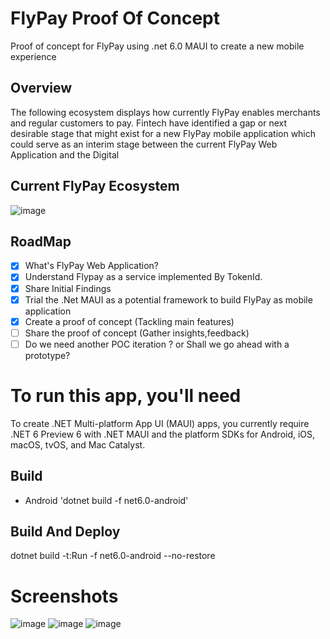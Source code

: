 # FlyPay Proof Of Concept

Proof of concept for FlyPay using .net 6.0 MAUI to create a new mobile experience 

## Overview

The following ecosystem displays how currently FlyPay enables merchants and regular customers to pay. Fintech have identified  a gap or next desirable stage that might exist for a new FlyPay mobile application which could serve as an interim stage between the current FlyPay Web Application and the Digital 

## Current FlyPay Ecosystem
![image](https://user-images.githubusercontent.com/86338743/126276638-a2eacbf1-1174-4423-a0ca-75de2aee90ca.png)

## RoadMap

- [x] What's FlyPay Web Application?
- [x] Understand Flypay as a service implemented By TokenId.
- [x] Share Initial Findings
- [x] Trial the .Net MAUI as a potential framework to build FlyPay as mobile application   
- [x] Create a proof of concept (Tackling main features)
- [ ] Share the proof of concept (Gather insights,feedback)
- [ ] Do we need another POC iteration ? or Shall we go ahead with a prototype?  

# To run this app, you'll need

To create .NET Multi-platform App UI (MAUI) apps, you currently require .NET 6 Preview 6 with .NET MAUI and the platform SDKs for Android, iOS, macOS, tvOS, and Mac Catalyst.

## Build
- Android 'dotnet build -f net6.0-android'

## Build And Deploy

dotnet build -t:Run -f net6.0-android --no-restore

# Screenshots

![image](https://user-images.githubusercontent.com/86338743/126738773-c99075a1-1166-41c4-99f3-62f21be202d2.png)
![image](https://user-images.githubusercontent.com/86338743/126738806-16b1a3a9-a9f4-461c-aab2-80b8aedd56b2.png)
![image](https://user-images.githubusercontent.com/86338743/126738826-37d00354-8eed-4836-a8a8-babcd9b61136.png)


